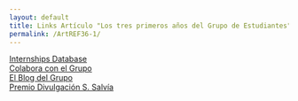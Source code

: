 ```yaml
---
layout: default
title: Links Artículo "Los tres primeros años del Grupo de Estudiantes"
permalink: /ArtREF36-1/
---
```


<!-- Este archivo contiene, en forma de botón, todos los links
incluidos en el artículo "Los tres primeros años del Grupo de Estudiantes", publicado en la Revista Española de Física (número
de enero-marzo 2022). El permalink de este archivo se ha convertido en un código QR incluido al final del artículo, por lo que ni archivo ni permalink deben ser modificados. -->

<div class="no-pad-top" id="index-page">
  <div class="container">
    <div class="section">
      <div class="row center">
        <a href="https://estudiantes.rsef.es/internships/" target="_blank" class="collection-item modal-trigger btn-large waves-effect waves-light" style="display: inline-flex; align-items: center;">Internships Database</a>
      </div>
      <div class="row center">
        <a href="https://estudiantes.rsef.es/colabora/" target="_blank" class="collection-item modal-trigger btn-large waves-effect waves-light" style="display: inline-flex; align-items: center;">Colabora con el Grupo</a>
      </div>
      <div class="row center">
        <a href="https://estudiantes.rsef.es/blog/" target="_blank" class="collection-item modal-trigger btn-large waves-effect waves-light" style="display: inline-flex; align-items: center;">El Blog del Grupo</a>
      </div>
      <div class="row center">
        <a href="https://rsef-geoconl.icfo.eu/index.php/premios-ramon-corbalan/" target="_blank" class="collection-item modal-trigger btn-large waves-effect waves-light" style="display: inline-flex; align-items: center;">Premio Divulgación S. Salvía</a>
      </div>
    </div>
  </div>
</div>
